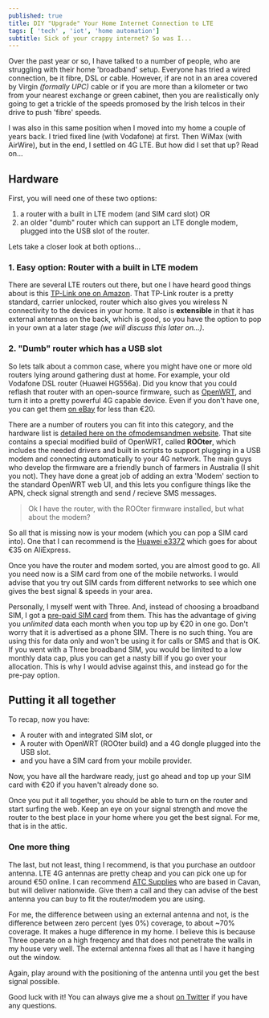 ```yaml
---
published: true
title: DIY "Upgrade" Your Home Internet Connection to LTE
tags: [ 'tech' , 'iot', 'home automation']
subtitle: Sick of your crappy internet? So was I...
---
```


Over the past year or so, I have talked to a number of people, who are struggling with their home 'broadband' setup. Everyone has tried a wired connection, be it fibre, DSL or cable. However, if are not in an area covered by Virgin _(formally UPC)_ cable or if you are more than a kilometer or two from your nearest exchange or green cabinet, then you are realistically only going to get a trickle of the speeds promosed by the Irish telcos in their drive to push 'fibre' speeds. 

I was also in this same position when I moved into my home a couple of years back. I tried fixed line (with Vodafone) at first. Then WiMax (with AirWire), but in the end, I settled on 4G LTE. But how did I set that up? Read on...

## Hardware
First, you will need one of these two options:
1. a router with a built in LTE modem (and SIM card slot) OR
2. an older "dumb" router which can support an LTE dongle modem, plugged into the USB slot of the router.

Lets take a closer look at both options...

### 1. Easy option: Router with a built in LTE modem

There are several LTE routers out there, but one I have heard good things about is this [TP-Link one on Amazon](http://www.amazon.co.uk/dp/B016ZWXYXG/ref=cm_sw_r_tw_dp_x_imiPybQ6E4TDW). That TP-Link router is a pretty standard, carrier unlocked, router which also gives you wireless N connectivity to the devices in your home. It also is **extensible** in that it has external antennas on the back, which is good, so you have the option to pop in your own at a later stage _(we will discuss this later on...)_.

### 2. "Dumb" router which has a USB slot

So lets talk about a common case, where you might have one or more old routers lying around gathering dust at home. For example, your old Vodafone DSL router (Huawei HG556a). Did you know that you could reflash that router with an open-source firmware, such as [OpenWRT](https://www.openwrt.org), and turn it into a pretty powerful 4G capable device. Even if you don't have one, you can get them [on eBay](http://www.ebay.ie/sch/i.html?_from=R40&_trksid=p2050601.m570.l1313.TR0.TRC0.H0.XHuawei+HG556a.TRS0&_nkw=Huawei+HG556a&_sacat=0) for less than €20.

There are a number of routers you can fit into this category, and the hardware list is [detailed here on the ofmodemsandmen website](http://www.ofmodemsandmen.com/supported.html). That site contains a special modified build of OpenWRT, called **ROOter**, which includes the needed drivers and built in scripts to support plugging in a USB modem and connecting automatically to your 4G network. The main guys who develop the firmware are a friendly bunch of farmers in Australia (I shit you not). They have done a great job of adding an extra 'Modem' section to the standard OpenWRT web UI, and this lets you configure things like the APN, check signal strength and send / recieve SMS messages.

> Ok I have the router, with the ROOter firmware installed, but what about the modem?

So all that is missing now is your modem (which you can pop a SIM card into). One that I can recommend is the [Huawei e3372](https://www.aliexpress.com/wholesale?catId=0&initiative_id=SB_20170215092702&SearchText=huawei+lte+e3372) which goes for about €35 on AliExpress. 

Once you have the router and modem sorted, you are almost good to go. All you need now is a SIM card from one of the mobile networks. I would advise that you try out SIM cards from different networks to see which one gives the best signal & speeds in your area. 

Personally, I myself went with Three. And, instead of choosing a broadband SIM, I got a [pre-paid SIM card](http://www.three.ie/online/voice/prepay/3pay-trio-sim/) from them. This has the advantage of giving you _unlimited_ data each month when you top up by €20 in one go. Don't worry that it is advertised as a phone SIM. There is no such thing. You are using this for data only and won't be using it for calls or SMS and that is OK. If you went with a Three broadband SIM, you would be limited to a low monthly data cap, plus you can get a nasty bill if you go over your allocation. This is why I would advise against this, and instead go for the pre-pay option.

## Putting it all together

To recap, now you have:
- A router with and integrated SIM slot, or
- A router with OpenWRT (ROOter build) and a 4G dongle plugged into the USB slot.
- and you have a SIM card from your mobile provider.

Now, you have all the hardware ready, just go ahead and top up your SIM card with €20 if you haven't already done so. 

Once you put it all together, you should be able to turn on the router and start surfing the web. Keep an eye on your signal strength and move the router to the best place in your home where you get the best signal. For me, that is in the attic.

### One more thing

The last, but not least, thing I recommend, is that you purchase an outdoor antenna. LTE 4G antennas are pretty cheap and you can pick one up for around €50 online. I can recommend [ATC Supplies](http://www.atcsupplies.ie/search.php?search_for=lte+aerial&manufacturer=*&category=*) who are based in Cavan, but will deliver nationwide. Give them a call and they can advise of the best antenna you can buy to fit the router/modem you are using.

For me, the difference between using an external antenna and not, is the difference between zero percent (yes 0%) coverage, to about ~70% coverage. It makes a huge difference in my home. I believe this is because Three operate on a high freqency and that does not penetrate the walls in my house very well. The external antenna fixes all that as I have it hanging out the window.

Again, play around with the positioning of the antenna until you get the best signal possible.

Good luck with it! You can always give me a shout [on Twitter](https://twitter.com/finbarrbrady) if you have any questions.
